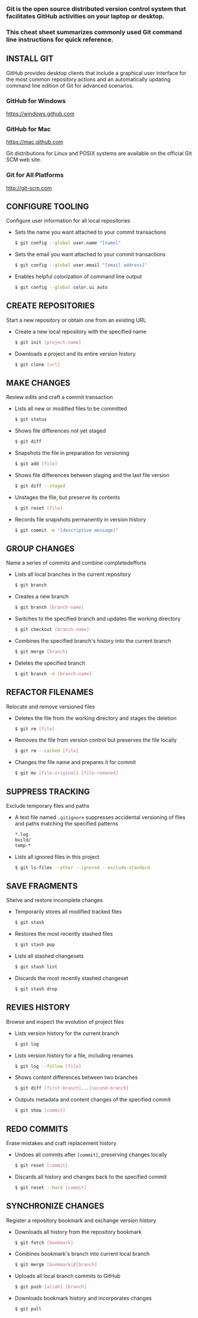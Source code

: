 ### Git is the open source distributed version control system that facilitates GitHub activities on your laptop or desktop.  
### This cheat sheet summarizes commonly used Git command line instructions for quick reference.

## INSTALL GIT
GitHub provides desktop clients that include a graphical user interface for the most common repository actions and an automatically updating command line edition of Git for advanced scenarios.

### GitHub for Windows
https://windows.github.com

### GitHub for Mac
https://mac.github.com

Git distributions for Linux and POSIX systems are available on the official Git SCM web site.

### Git for All Platforms
http://git-scm.com


## CONFIGURE TOOLING
Configure user information for all local repositories

- Sets the name you want attached to your commit transactions
    ```bash
    $ git config --global user.name "[name]"
    ```
- Sets the email you want attached to your commit transactions
    ```bash
    $ git config --global user.email "[email address]"
    ```
- Enables helpful colorization of command line output
    ```bash
    $ git config --global color.ui auto
    ```

## CREATE REPOSITORIES
Start a new repository or obtain one from an existing URL
- Create a new local repository with the specified name
    ```bash
    $ git init [project-name]
    ```
- Downloads a project and its entire version history
    ```bash
    $ git clone [url]
    ```

## MAKE CHANGES
Review edits and craft a commit transaction

- Lists all new or modified files to be committed
    ```bash
    $ git status
    ```
- Shows file differences not yet staged
    ```bash
    $ git diff    
    ```
- Snapshots the file in preparation for versioning
    ```bash
    $ git add [file]
    ```
- Shows file differences between staging and the last file version
    ```bash
    $ git diff --staged
    ```
- Unstages the file, but preserve its contents
    ```bash
    $ git reset [file]
    ```
- Records file snapshots permanently in version history
    ```bash
    $ git commit -m "[descriptive message]"    
    ```

## GROUP CHANGES
Name a series of commits and combine completedefforts

- Lists all local branches in the current repository
    ```bash
    $ git branch
    ```
- Creates a new branch
    ```bash
    $ git branch [branch-name]
    ```
- Switches to the specified branch and updates the working directory
    ```bash
    $ git checkout [branch-name]
    ```
- Combines the specified branch's history into the current branch
    ```bash
    $ git merge [branch]
    ```
- Deletes the specified branch
    ```bash
    $ git branch -d [branch-name]
    ```

## REFACTOR FILENAMES
Relocate and remove versioned files

- Deletes the file from the working directory and stages the deletion
    ```bash
    $ git rm [file]
    ```
- Removes the file from version control but preserves the file locally
    ```bash
    $ git rm --cached [file]
    ```
- Changes the file name and prepares it for commit
    ```bash
    $ git mv [file-original] [file-remaned]
    ```

## SUPPRESS TRACKING
Exclude temporary files and paths

- A text file named `.gitignore` suppresses accidental versioning of files and paths matching the specified patterns
    ```bash
    *.log
    build/
    temp-*
    ```
- Lists all ignored files in this project
    ```bash
    $ git ls-files --other --ignored --exclude-standard
    ```

## SAVE FRAGMENTS
Shelve and restore incomplete changes

- Temporarily stores all modified tracked files
    ```bash
    $ git stash
    ```
- Restores the most recently stashed files
    ```bash
    $ git stash pop
    ```
- Lists all stashed changesets
    ```bash
    $ git stash list
    ```
- Discards the most recently stashed changeset
    ```bash
    $ git stash drop
    ```

## REVIES HISTORY
Browse and inspect the evolution of project files

- Lists version history for the current branch
    ```bash
    $ git log
    ```
- Lists version history for a file, including renames
    ```bash
    $ git log --follow [file]
    ```
- Shows content differences between two branches
    ```bash
    $ git diff [first-branch]...[second-branch]
    ```
- Outputs metadata and content changes of the specified commit
    ```bash
    $ git show [commit]
    ```

## REDO COMMITS
Erase mistakes and craft replacement history
- Undoes all commits after `[commit]`, preserving changes locally
    ```bash
    $ git reset [commit]
    ```
- Discards all history and changes back to the specified commit
    ```bash
    $ git reset --hard [commit]
    ```

## SYNCHRONIZE CHANGES
Register a repository bookmark and exchange version history
- Downloads all history from the repository bookmark
    ```bash
    $ git fetch [bookmark]
    ```
- Combines bookmark's branch into current local branch
    ```bash
    $ git merge [bookmark]/[branch]
    ```
- Uploads all local branch commits to GitHub
    ```bash
    $ git push [aliah] [branch]
    ```
- Downloads bookmark history and incorporates changes
    ```bash
    $ git pull
    ```